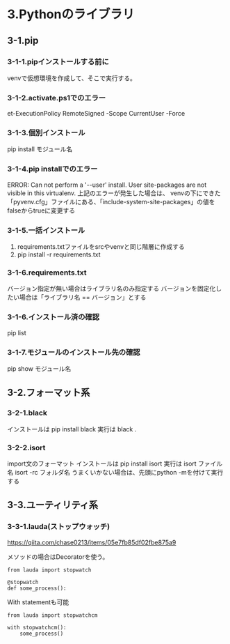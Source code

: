 # 3.Pythonのライブラリ

## 3-1.pip

### 3-1-1.pipインストールする前に

venvで仮想環境を作成して、そこで実行する。

### 3-1-2.activate.ps1でのエラー

et-ExecutionPolicy RemoteSigned -Scope CurrentUser -Force

### 3-1-3.個別インストール

pip install モジュール名

### 3-1-4.pip installでのエラー

ERROR: Can not perform a '--user' install. User site-packages are not visible in this virtualenv.
上記のエラーが発生した場合は、
venvの下にできた「pyvenv.cfg」ファイルにある、「include-system-site-packages」の値をfalseからtrueに変更する

### 3-1-5.一括インストール

1. requirements.txtファイルをsrcやvenvと同じ階層に作成する
2. pip install -r requirements.txt

### 3-1-6.requirements.txt

バージョン指定が無い場合はライブラリ名のみ指定する
バージョンを固定化したい場合は「ライブラリ名 == バージョン」とする

### 3-1-6.インストール済の確認
pip list

### 3-1-7.モジュールのインストール先の確認
pip show モジュール名

## 3-2.フォーマット系

### 3-2-1.black

インストールは
pip install black
実行は
black .

### 3-2-2.isort

import文のフォーマット
インストールは
pip install isort
実行は
isort ファイル名
isort -rc フォルダ名
うまくいかない場合は、先頭にpython -mを付けて実行する

## 3-3.ユーティリティ系

### 3-3-1.lauda(ストップウォッチ)

https://qiita.com/chase0213/items/05e7fb85df02fbe875a9

メソッドの場合はDecoratorを使う。
```
from lauda import stopwatch

@stopwatch
def some_process():
```

With statementも可能
```
from lauda import stopwatchcm

with stopwatchcm():
    some_process()
```